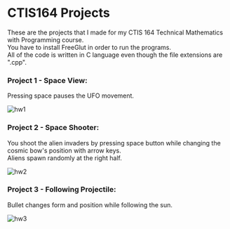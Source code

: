 # CTIS164 Projects

These are the projects that I made for my CTIS 164 Technical Mathematics with Programming course. \
You have to install FreeGlut in order to run the programs. \
All of the code is written in C language even though the file extensions are ".cpp". 

### Project 1 - Space View:

Pressing space pauses the UFO movement. 


![hw1](https://github.com/nefeygt/opengl_glut_projects/assets/36823741/d2ca9084-789b-4bc4-9835-e6ab8e6990c3)

### Project 2 - Space Shooter:

You shoot the alien invaders by pressing space button while changing the cosmic bow's position with arrow keys. \
Aliens spawn randomly at the right half. 


![hw2](https://github.com/nefeygt/opengl_glut_projects/assets/36823741/e6c830f3-f53a-4b21-819d-66a93e4b62d6)

### Project 3 - Following Projectile:

Bullet changes form and position while following the sun. 


![hw3](https://github.com/nefeygt/opengl_glut_projects/assets/36823741/fae90853-3c9f-4e50-be59-5e4c1ea7302b)

